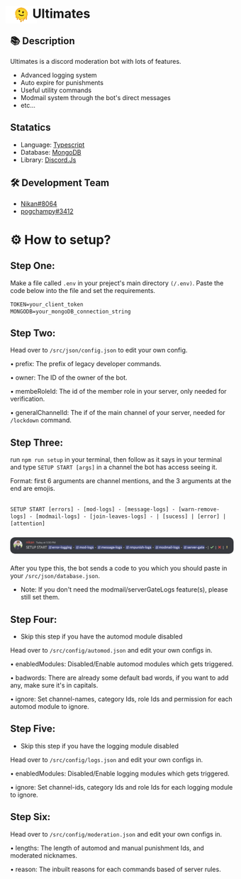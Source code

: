 <h1><img src="assets/ultimates.png" width="70" align="bottom" style="vertical-align:middle;margin:-10px -10px"/>Ultimates</h1>

## 📚 Description

Ultimates is a discord moderation bot with lots of features.

-    Advanced logging system
-    Auto expire for punishments
-    Useful utility commands
-    Modmail system through the bot's direct messages
-    etc...

## Statatics

-    Language: [Typescript](https://www.typescriptlang.org/)
-    Database: [MongoDB](https://www.mongodb.com/)
-    Library: [Discord.Js](https://discord.js.org)

## 🛠 Development Team

-    [Nikan#8064](https://discord.com/users/757268659239518329)
-    [pogchampy#3412](https://discord.com/users/837306535813054464)

<h1>⚙️ How to setup?</h1>

## Step One:

Make a file called `.env` in your preject's main directory `(/.env)`. Paste the code below into the file and set the requirements.

```
TOKEN=your_client_token
MONGODB=your_mongoDB_connection_string
```

## Step Two:

Head over to `/src/json/config.json` to edit your own config.

• prefix: The prefix of legacy developer commands.

• owner: The ID of the owner of the bot.

• membeRoleId: The id of the member role in your server, only needed for verification.

• generalChannelId: The if of the main channel of your server, needed for `/lockdown` command.

## Step Three:

run `npm run setup` in your terminal, then follow as it says in your terminal and type `SETUP START [args]` in a channel the bot has access seeing it.

Format: first 6 arguments are channel mentions, and the 3 arguments at the end are emojis.

```

SETUP START [errors] - [mod-logs] - [message-logs] - [warn-remove-logs] - [modmail-logs] - [join-leaves-logs] - | [sucess] | [error] | [attention]

```

<img src="assets/examples/setup-1.png" width="1000" align="center" style="border-radius: 10px; margin:10px 0px"/>

After you type this, the bot sends a code to you which you should paste in your `/src/json/database.json`.

-    Note: If you don't need the modmail/serverGateLogs feature(s), please still set them.

## Step Four:

-    Skip this step if you have the automod module disabled

Head over to `/src/config/automod.json` and edit your own configs in.

• enabledModules: Disabled/Enable automod modules which gets triggered.

• badwords: There are already some default bad words, if you want to add any, make sure it's in capitals.

• ignore: Set channel-names, category Ids, role Ids and permission for each automod module to ignore.

## Step Five:

-    Skip this step if you have the logging module disabled

Head over to `/src/config/logs.json` and edit your own configs in.

• enabledModules: Disabled/Enable logging modules which gets triggered.

• ignore: Set channel-ids, category Ids and role Ids for each logging module to ignore.

## Step Six:

Head over to `/src/config/moderation.json` and edit your own configs in.

• lengths: The length of automod and manual punishment Ids, and moderated nicknames.

• reason: The inbuilt reasons for each commands based of server rules.

